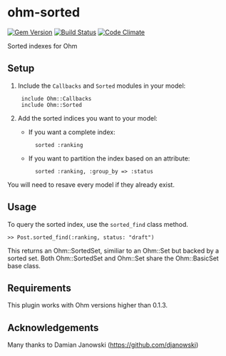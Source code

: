 ohm-sorted
==========

[![Gem Version](https://badge.fury.io/rb/ohm-sorted.png)](http://badge.fury.io/rb/ohm-sorted)
[![Build Status](https://travis-ci.org/educabilia/ohm-sorted.png?branch=master)](https://travis-ci.org/educabilia/ohm-sorted)
[![Code Climate](https://codeclimate.com/github/educabilia/ohm-sorted.png)](https://codeclimate.com/github/educabilia/ohm-sorted)

Sorted indexes for Ohm


Setup
-----

1. Include the `Callbacks` and `Sorted` modules in your model:

		include Ohm::Callbacks 
		include Ohm::Sorted

2. Add the sorted indices you want to your model:

    - If you want a complete index:

    		sorted :ranking

    - If you want to partition the index based on an attribute:

    		sorted :ranking, :group_by => :status


You will need to resave every model if they already exist.

Usage
-----

To query the sorted index, use the `sorted_find` class method.

    >> Post.sorted_find(:ranking, status: "draft")


This returns an Ohm::SortedSet, similiar to an Ohm::Set but backed by a sorted
set. Both Ohm::SortedSet and Ohm::Set share the Ohm::BasicSet base class.


Requirements
------------

This plugin works with Ohm versions higher than 0.1.3.


Acknowledgements
----------------

Many thanks to Damian Janowski (https://github.com/djanowski)
